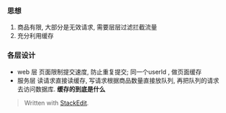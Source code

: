### 思想
1. 商品有限, 大部分是无效请求, 需要层层过滤拦截流量
2. 充分利用缓存

### 各层设计
* web 层
页面限制提交速度, 防止重复提交; 同一个userId , 做页面缓存
* 服务层
读请求直接读缓存, 写请求根据商品数量直接放队列, 再把队列的请求去访问数据库.  **缓存的到底是什么**


> Written with [StackEdit](https://stackedit.io/).
<!--stackedit_data:
eyJoaXN0b3J5IjpbMTY3MjgxNzU5MCwtMTcyODcwNTcyNCwzMz
YwNzI1MTBdfQ==
-->
